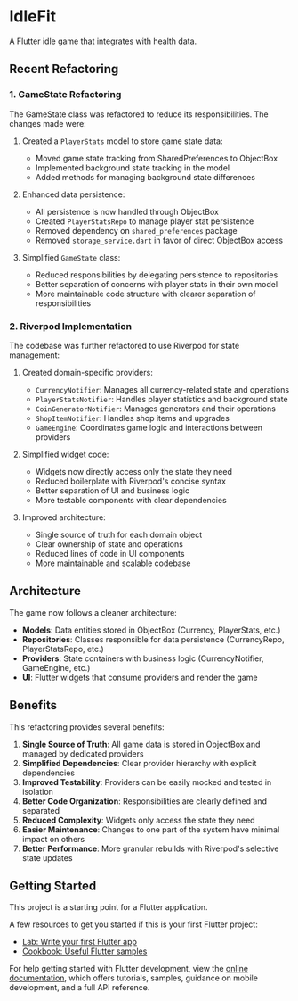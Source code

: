 # IdleFit

A Flutter idle game that integrates with health data.

## Recent Refactoring

### 1. GameState Refactoring

The GameState class was refactored to reduce its responsibilities. The changes made were:

1. Created a `PlayerStats` model to store game state data:
   - Moved game state tracking from SharedPreferences to ObjectBox
   - Implemented background state tracking in the model
   - Added methods for managing background state differences

2. Enhanced data persistence:
   - All persistence is now handled through ObjectBox
   - Created `PlayerStatsRepo` to manage player stat persistence
   - Removed dependency on `shared_preferences` package
   - Removed `storage_service.dart` in favor of direct ObjectBox access

3. Simplified `GameState` class:
   - Reduced responsibilities by delegating persistence to repositories
   - Better separation of concerns with player stats in their own model
   - More maintainable code structure with clearer separation of responsibilities

### 2. Riverpod Implementation

The codebase was further refactored to use Riverpod for state management:

1. Created domain-specific providers:
   - `CurrencyNotifier`: Manages all currency-related state and operations
   - `PlayerStatsNotifier`: Handles player statistics and background state
   - `CoinGeneratorNotifier`: Manages generators and their operations
   - `ShopItemNotifier`: Handles shop items and upgrades
   - `GameEngine`: Coordinates game logic and interactions between providers

2. Simplified widget code:
   - Widgets now directly access only the state they need
   - Reduced boilerplate with Riverpod's concise syntax
   - Better separation of UI and business logic
   - More testable components with clear dependencies

3. Improved architecture:
   - Single source of truth for each domain object
   - Clear ownership of state and operations
   - Reduced lines of code in UI components
   - More maintainable and scalable codebase

## Architecture

The game now follows a cleaner architecture:

- **Models**: Data entities stored in ObjectBox (Currency, PlayerStats, etc.)
- **Repositories**: Classes responsible for data persistence (CurrencyRepo, PlayerStatsRepo, etc.)
- **Providers**: State containers with business logic (CurrencyNotifier, GameEngine, etc.)
- **UI**: Flutter widgets that consume providers and render the game

## Benefits

This refactoring provides several benefits:

1. **Single Source of Truth**: All game data is stored in ObjectBox and managed by dedicated providers
2. **Simplified Dependencies**: Clear provider hierarchy with explicit dependencies
3. **Improved Testability**: Providers can be easily mocked and tested in isolation
4. **Better Code Organization**: Responsibilities are clearly defined and separated
5. **Reduced Complexity**: Widgets only access the state they need
6. **Easier Maintenance**: Changes to one part of the system have minimal impact on others
7. **Better Performance**: More granular rebuilds with Riverpod's selective state updates

## Getting Started

This project is a starting point for a Flutter application.

A few resources to get you started if this is your first Flutter project:

- [Lab: Write your first Flutter app](https://docs.flutter.dev/get-started/codelab)
- [Cookbook: Useful Flutter samples](https://docs.flutter.dev/cookbook)

For help getting started with Flutter development, view the
[online documentation](https://docs.flutter.dev/), which offers tutorials,
samples, guidance on mobile development, and a full API reference.
